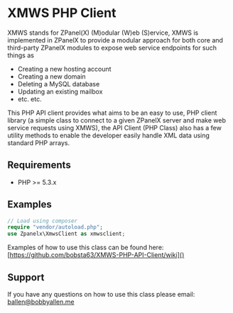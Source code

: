 # XMWS PHP Client

XMWS stands for ZPanel(X) (M)odular (W)eb (S)ervice, XMWS is implemented in ZPanelX to provide a modular approach for both core and third-party ZPanelX modules to expose web service endpoints for such things as

* Creating a new hosting account
* Creating a new domain
* Deleting a MySQL database
* Updating an existing mailbox
* etc. etc.

This PHP API client provides what aims to be an easy to use, PHP client library (a simple class to connect to a given ZPanelX server and make web service requests using XMWS), the API Client (PHP Class) also has a few utility methods to enable the developer easily handle XML data using standard PHP arrays.

## Requirements

* PHP >= 5.3.x

## Examples
```php
// Load using composer
require "vendor/autoload.php";
use Zpanelx\XmwsClient as xmwsclient;
```
Examples of how to use this class can be found here: [https://github.com/bobsta63/XMWS-PHP-API-Client/wiki]()

## Support

If you have any questions on how to use this class please email: [ballen@bobbyallen.me]()
